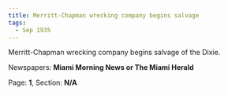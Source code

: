 ```yaml
---  
title: Merritt-Chapman wrecking company begins salvage  
tags:  
  - Sep 1935  
---  
```

  
Merritt-Chapman wrecking company begins salvage of the Dixie.  
  
Newspapers: **Miami Morning News or The Miami Herald**  
  
Page: **1**, Section: **N/A** 
